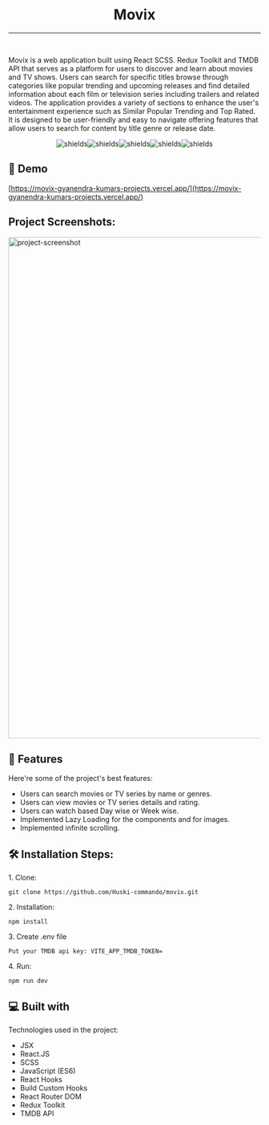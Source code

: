 <h1 align="center" id="title">Movix</h1>
<hr />
<br />

<p id="description">Movix is a web application built using React SCSS. Redux Toolkit and TMDB API that serves as a platform for users to discover and learn about movies and TV shows. Users can search for specific titles browse through categories like popular trending and upcoming releases and find detailed information about each film or television series including trailers and related videos. The application provides a variety of sections to enhance the user's entertainment experience such as Similar Popular Trending and Top Rated. It is designed to be user-friendly and easy to navigate offering features that allow users to search for content by title genre or release date.</p>

<p align="center"><img src="https://img.shields.io/badge/React-20232A?style=for-the-badge&amp;logo=react&amp;logoColor=61DAFB" alt="shields"><img src="https://img.shields.io/badge/Redux-593D88?style=for-the-badge&amp;logo=redux&amp;logoColor=white" alt="shields"><img src="https://img.shields.io/badge/React_Router-CA4245?style=for-the-badge&amp;logo=react-router&amp;logoColor=white" alt="shields"><img src="https://img.shields.io/badge/npm-CB3837?style=for-the-badge&amp;logo=npm&amp;logoColor=white" alt="shields"><img src="https://img.shields.io/badge/Vercel-000000?style=for-the-badge&amp;logo=vercel&amp;logoColor=white" alt="shields"></p>

<h2>🚀 Demo</h2>

[https://movix-gyanendra-kumars-projects.vercel.app/](https://movix-gyanendra-kumars-projects.vercel.app/)

<h2>Project Screenshots:</h2>

<img src="https://i.ibb.co/k2HfG3k/Untitled-design-1.png" alt="project-screenshot" width="1000" height="1000/">

  
  
<h2>🧐 Features</h2>

Here're some of the project's best features:

*   Users can search movies or TV series by name or genres.
*   Users can view movies or TV series details and rating.
*   Users can watch based Day wise or Week wise.
*   Implemented Lazy Loading for the components and for images.
*   Implemented infinite scrolling.

<h2>🛠️ Installation Steps:</h2>

<p>1. Clone:</p>

```
git clone https://github.com/Huski-commando/movix.git
```

<p>2. Installation:</p>

```
npm install
```

<p>3. Create .env file</p>

```
Put your TMDB api key: VITE_APP_TMDB_TOKEN=
```

<p>4. Run:</p>

```
npm run dev
```

  
  
<h2>💻 Built with</h2>

Technologies used in the project:

*   JSX
*   React.JS
*   SCSS
*   JavaScript (ES6)
*   React Hooks
*   Build Custom Hooks
*   React Router DOM
*   Redux Toolkit
*   TMDB API
